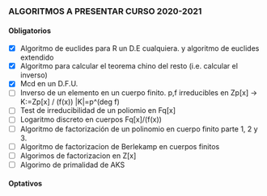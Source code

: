 ### ALGORITMOS A PRESENTAR CURSO 2020-2021
 #### Obligatorios

 - [x] Algoritmo de euclides para R un D.E cualquiera. y algoritmo de euclides extendido
 - [x] Algoritmo para calcular el teorema chino del resto (i.e. calcular el inverso)
 - [x] Mcd en un D.F.U.
 - [ ] Inverso de un elemento en un cuerpo finito. p,f irreducibles en Zp[x] -> K:=Zp[x] / (f(x)) |K|=p^(deg f)
 - [ ] Test de irreducibilidad de un poliomio en Fq[x]
 - [ ] Logaritmo discreto en cuerpos Fq[x]/(f(x))
 - [ ] Algoritmo de factorización de un polinomio en cuerpo finito parte 1, 2 y 3.
 - [ ] Algoritmo de factorizacion de Berlekamp en cuerpos finitos 
 - [ ] Algorimos de factorizacion en Z[x]
 - [ ] Algorimo de primalidad de AKS

 #### Optativos